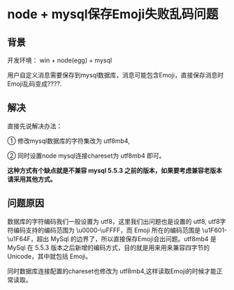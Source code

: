 # node + mysql保存Emoji失败乱码问题

## 背景

开发环境： win + node(egg) + mysql 

用户自定义消息需要保存到mysql数据库，消息可能包含Emoji，直接保存消息时Emoji乱码变成????.

## 解决

直接先说解决办法：

① 修改mysql数据库的字符集改为 utf8mb4,

② 同时设置node mysql连接chareset为 utf8mb4 即可。

**这种方式有个缺点就是不兼容 mysql 5.5.3 之前的版本，如果要考虑兼容老版本请采用其他方式。**


## 问题原因

数据库的字符编码我们一般设置为 utf8，这里我们出问题也是设置的 utf8, utf8字符编码支持的编码范围为 \u0000-\uFFFF，而 Emoji 所在的编码范围是 \u1F601-\u1F64F，超出 MySql 的边界了，所以直接保存Emoji会出问题。utf8mb4 是 MySql 在 5.5.3 版本之后新增的编码方式，目的就是用来用来兼容四字节的 Unicode，其中就包括 Emoji。

同时数据库连接配置的chareset也修改为 utf8mb4,这样读取Emoji的时候才能正常读取。